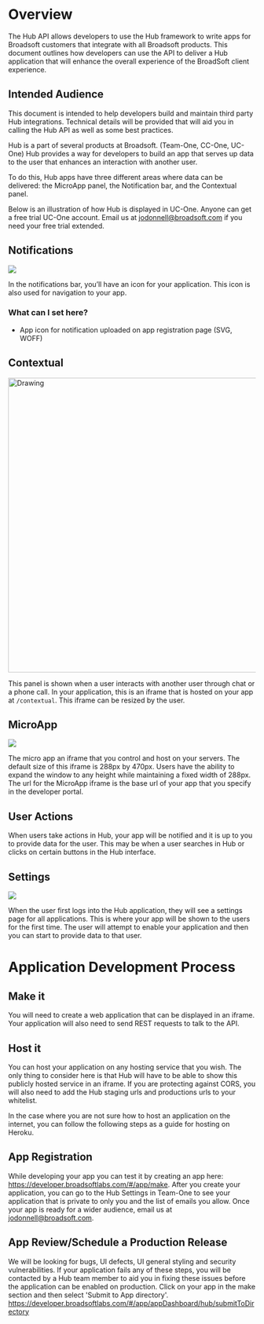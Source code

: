 # Overview

The Hub API allows developers to use the Hub framework to write apps for Broadsoft customers that integrate with all Broadsoft products.  This document outlines how developers can use the API to deliver a Hub application that will enhance the overall experience of the BroadSoft client experience.

## Intended Audience

This document is intended to help developers build and maintain third party Hub integrations. Technical details will be provided that will aid you in calling the Hub API as well as some best practices.

Hub is a part of several products at Broadsoft. (Team-One, CC-One, UC-One) Hub provides a way for developers to build an app that serves up data to the user that enhances an interaction with another user.

To do this, Hub apps have three different areas where data can be delivered: the MicroApp panel, the Notification bar, and the Contextual panel.   

Below is an illustration of how Hub is displayed in UC-One. Anyone can get a free trial UC-One account. Email us at jodonnell@broadsoft.com if you need your free trial extended.

## Notifications

![](https://raw.githubusercontent.com/BroadSoft-Xtended/DeveloperPortalDocs/master/Hub/images/image21.png)

In the notifications bar, you’ll have an icon for your application. This icon is also used for navigation to your app.

### What can I set here?

* App icon for notification uploaded on app registration page (SVG, WOFF)

## Contextual

<img src="https://raw.githubusercontent.com/BroadSoft-Xtended/DeveloperPortalDocs/master/Hub/images/image22.png" alt="Drawing" style="width: 600px;"/>

This panel is shown when a user interacts with another user through chat or a phone call. In your application, this is an iframe that is hosted on your app at `/contextual`. This iframe can be resized by the user.

## MicroApp

![](https://raw.githubusercontent.com/BroadSoft-Xtended/DeveloperPortalDocs/master/Hub/images/image23.png)

The micro app an iframe that you control and host on your servers. The default size of this iframe is 288px by 470px. Users have the ability to expand the window to any height while maintaining a fixed width of 288px. The url for the MicroApp iframe is the base url of your app that you specify in the developer portal.

## User Actions

When users take actions in Hub, your app will be notified and it is up to you to provide data for the user. This may be when a user searches in Hub or clicks on certain buttons in the Hub interface.

## Settings

![](https://raw.githubusercontent.com/BroadSoft-Xtended/DeveloperPortalDocs/master/Hub/images/image24.png)

When the user first logs into the Hub application, they will see a settings page for all applications. This is where your app will be shown to the users for the first time. The user will attempt to enable your application and then you can start to provide data to that user.

# Application Development Process

## Make it

You will need to create a web application that can be displayed in an iframe. Your application will also need to send REST requests to talk to the API.

## Host it

You can host your application on any hosting service that you wish. The only thing to consider here is that Hub will have to be able to show this publicly hosted service in an iframe. If you are protecting against CORS, you will also need to add the Hub staging urls and productions urls to your whitelist.

In the case where you are not sure how to host an application on the internet, you can follow the following steps as a guide for hosting on Heroku.

## App Registration

While developing your app you can test it by creating an app here: https://developer.broadsoftlabs.com/#/app/make. After you create your application, you can go to the Hub Settings in Team-One to see your application that is private to only you and the list of emails you allow. Once your app is ready for a wider audience, email us at jodonnell@broadsoft.com.

## App Review/Schedule a Production Release

We will be looking for bugs, UI defects, UI general styling and security vulnerabilities. If your application fails any of these steps, you will be contacted by a Hub team member to aid you in fixing these issues before the application can be enabled on production. Click on your app in the make section and then select 'Submit to App directory'. https://developer.broadsoftlabs.com/#/app/appDashboard/hub/submitToDirectory
